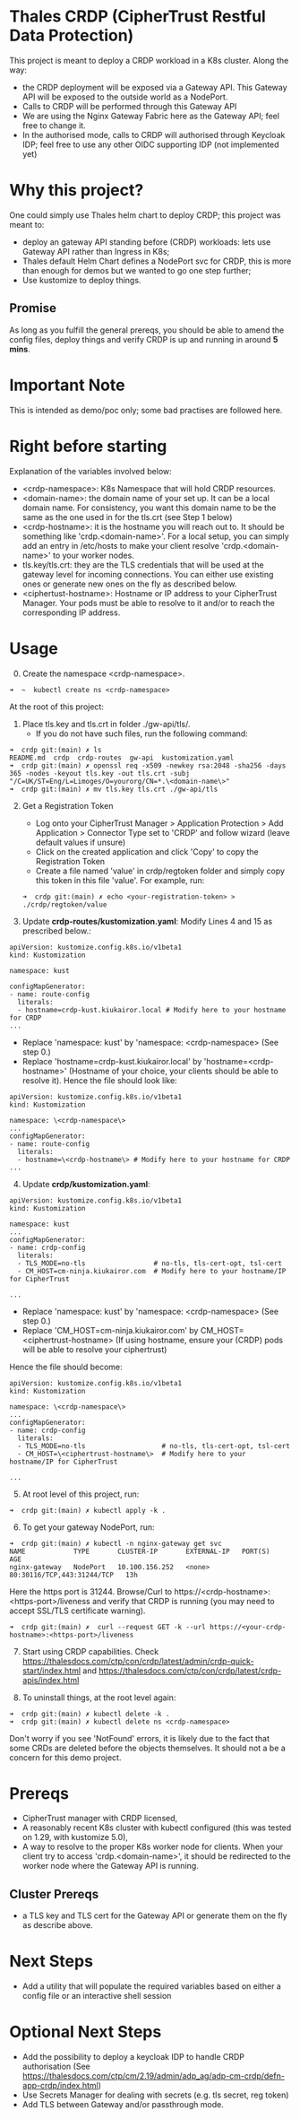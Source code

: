 # Thales CRDP (CipherTrust Restful Data Protection)
This project is meant to deploy a CRDP workload in a K8s cluster. Along the way:
- the CRDP deployment will be exposed via a Gateway API. This Gateway API will be exposed to the outside world as a NodePort.
- Calls to CRDP will be performed through this Gateway API
- We are using the Nginx Gateway Fabric here as the Gateway API; feel free to change it.
- In the authorised mode, calls to CRDP will authorised through Keycloak IDP; feel free to use any other OIDC supporting IDP (not implemented yet)

# Why this project? 
One could simply use Thales helm chart to deploy CRDP; this project was meant to: 
- deploy an gateway API standing before (CRDP) workloads: lets use Gateway API rather than Ingress in K8s;
- Thales default Helm Chart defines a NodePort svc for CRDP, this is more than enough for demos but we wanted to go one step further;
- Use kustomize to deploy things.

## Promise
As long as you fulfill the general prereqs, you should be able to amend the config files, deploy things and verify CRDP is up and running in around **5 mins**.

# Important Note
This is intended as demo/poc only; some bad practises are followed here.


# Right before starting
Explanation of the variables involved below:
- \<crdp-namespace\>: K8s Namespace that will hold CRDP resources.
- \<domain-name\>: the domain name of your set up. It can be a local domain name. For consistency, you want this domain name to be the same as the one used in for the tls.crt (see Step 1 below)
- \<crdp-hostname\>: it is the hostname you will reach out to. It should be something like 'crdp.\<domain-name\>'. For a local setup, you can simply add an entry in /etc/hosts to make your client resolve 'crdp.\<domain-name\>' to your worker nodes.
- tls.key/tls.crt: they are the TLS credentials that will be used at the gateway level for incoming connections. You can either use existing ones or generate new ones on the fly as described below.
- \<ciphertust-hostname\>: Hostname or IP address to your CipherTrust Manager. Your pods must be able to resolve to it and/or to reach the corresponding IP address.

# Usage 
0. Create the namespace \<crdp-namespace\>.
````
➜  ~  kubectl create ns <crdp-namespace>
````

At the root of this project:

1. Place tls.key and tls.crt in folder ./gw-api/tls/. 
    - If you do not have such files, run the following command:
````
➜  crdp git:(main) ✗ ls
README.md  crdp  crdp-routes  gw-api  kustomization.yaml
➜  crdp git:(main) ✗ openssl req -x509 -newkey rsa:2048 -sha256 -days 365 -nodes -keyout tls.key -out tls.crt -subj "/C=UK/ST=Eng/L=Limoges/O=yourorg/CN=*.\<domain-name\>"
➜  crdp git:(main) ✗ mv tls.key tls.crt ./gw-api/tls
````
2. Get a Registration Token
    - Log onto your CipherTrust Manager > Application Protection > Add Application > Connector Type set to 'CRDP' and follow wizard (leave default values if unsure)
    - Click on the created application and click 'Copy' to copy the Registration Token
    - Create a file named 'value' in crdp/regtoken folder and simply copy this token in this file 'value'. For example, run:
    ````
    ➜  crdp git:(main) ✗ echo <your-registration-token> > ./crdp/regtoken/value
    ````    

3. Update **crdp-routes/kustomization.yaml**: 
Modify Lines 4 and 15 as prescribed below.:
````
apiVersion: kustomize.config.k8s.io/v1beta1
kind: Kustomization

namespace: kust

configMapGenerator:
- name: route-config
  literals:
  - hostname=crdp-kust.kiukairor.local # Modify here to your hostname for CRDP
...
````
  - Replace 'namespace: kust' by 'namespace: \<crdp-namespace\> (See step 0.)
  - Replace 'hostname=crdp-kust.kiukairor.local' by 'hostname=\<crdp-hostname\>' (Hostname of your choice, your clients should be able to resolve it).
Hence the file should look like:
````
apiVersion: kustomize.config.k8s.io/v1beta1
kind: Kustomization

namespace: \<crdp-namespace\>
...
configMapGenerator:
- name: route-config
  literals:
  - hostname=\<crdp-hostname\> # Modify here to your hostname for CRDP
...
````

4. Update **crdp/kustomization.yaml**:

````
apiVersion: kustomize.config.k8s.io/v1beta1
kind: Kustomization

namespace: kust
...
configMapGenerator:
- name: crdp-config
  literals:
  - TLS_MODE=no-tls                 # no-tls, tls-cert-opt, tsl-cert
  - CM_HOST=cm-ninja.kiukairor.com  # Modify here to your hostname/IP for CipherTrust

...
````
  - Replace 'namespace: kust' by 'namespace: \<crdp-namespace\> (See step 0.)
  - Replace 'CM_HOST=cm-ninja.kiukairor.com' by CM_HOST=\<ciphertrust-hostname\> (If using hostname, ensure your (CRDP) pods will be able to resolve your ciphertrust)

Hence the file should become: 

````
apiVersion: kustomize.config.k8s.io/v1beta1
kind: Kustomization

namespace: \<crdp-namespace\>
...
configMapGenerator:
- name: crdp-config
  literals:
  - TLS_MODE=no-tls                   # no-tls, tls-cert-opt, tsl-cert
  - CM_HOST=\<ciphertrust-hostname\>  # Modify here to your hostname/IP for CipherTrust

...
````

5. At root level of this project, run:
````
➜  crdp git:(main) ✗ kubectl apply -k .
```` 

6. To get your gateway NodePort, run:
````
➜  crdp git:(main) ✗ kubectl -n nginx-gateway get svc
NAME            TYPE       CLUSTER-IP       EXTERNAL-IP   PORT(S)                      AGE
nginx-gateway   NodePort   10.100.156.252   <none>        80:30116/TCP,443:31244/TCP   13h
````
Here the https port is 31244. 
Browse/Curl to https://\<crdp-hostname\>:\<https-port\>/liveness and verify that CRDP is running (you may need to accept SSL/TLS certificate warning).

````
➜  crdp git:(main) ✗  curl --request GET -k --url https://<your-crdp-hostname>:<https-port>/liveness
````
7. Start using CRDP capabilities. 
Check https://thalesdocs.com/ctp/con/crdp/latest/admin/crdp-quick-start/index.html and https://thalesdocs.com/ctp/con/crdp/latest/crdp-apis/index.html 

8. To uninstall things, at the root level again:
````
➜  crdp git:(main) ✗ kubectl delete -k .
➜  crdp git:(main) ✗ kubectl delete ns <crdp-namespace>
```` 
Don't worry if you see 'NotFound' errors, it is likely due to the fact that some CRDs are deleted before the objects themselves. It should not a be a concern for this demo project.


# Prereqs
- CipherTrust manager with CRDP licensed,
- A reasonably recent K8s cluster with kubectl configured (this was tested on 1.29, with kustomize 5.0),
- A way to resolve to the proper K8s worker node for clients. When your client try to access 'crdp.\<domain-name\>', it should be redirected to the worker node where the Gateway API is running.


## Cluster Prereqs
- a TLS key and TLS cert for the Gateway API or generate them on the fly as describe above. 

# Next Steps
- Add a utility that will populate the required variables based on either a config file or an interactive shell session

# Optional Next Steps
- Add the possibility to deploy a keycloak IDP to handle CRDP authorisation (See https://thalesdocs.com/ctp/cm/2.19/admin/adp_ag/adp-cm-crdp/defn-app-crdp/index.html)
- Use Secrets Manager for dealing with secrets (e.g. tls secret, reg token)
- Add TLS between Gateway and/or passthrough mode.


